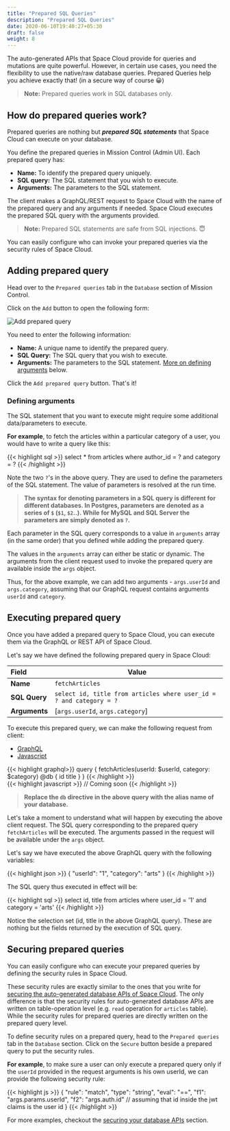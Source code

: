 ```yaml
---
title: "Prepared SQL Queries"
description: "Prepared SQL Queries"
date: 2020-06-10T19:40:27+05:30
draft: false
weight: 8
---
```


The auto-generated APIs that Space Cloud provide for queries and mutations are quite powerful. However, in certain use cases, you need the flexibility to use the native/raw database queries. Prepared Queries help you achieve exactly that! (in a secure way of course 😀) 

> **Note:** Prepared queries work in SQL databases only.

## How do prepared queries work?

Prepared queries are nothing but ***prepared SQL statements*** that Space Cloud can execute on your database.

You define the prepared queries in Mission Control (Admin UI). Each prepared query has:

- **Name:** To identify the prepared query uniquely.
- **SQL query:** The SQL statement that you wish to execute.
- **Arguments:** The parameters to the SQL statement.

The client makes a GraphQL/REST request to Space Cloud with the name of the prepared query and any arguments if needed. Space Cloud executes the prepared SQL query with the arguments provided.

> **Note:** Prepared SQL statements are safe from SQL injections. 😇

You can easily configure who can invoke your prepared queries via the security rules of Space Cloud.

## Adding prepared query

Head over to the `Prepared queries` tab in the `Database` section of Mission Control.

Click on the `Add` button to open the following form:

![Add prepared query](/images/screenshots/add-prepared-query.png)

You need to enter the following information:

- **Name:** A unique name to identify the prepared query.
- **SQL Query:** The SQL query that you wish to execute.
- **Arguments:** The parameters to the SQL statement. [More on defining arguments](/storage/database/prepared-queries#defining-arguments) below.

Click the `Add prepared query` button. That's it!

### Defining arguments

The SQL statement that you want to execute might require some additional data/parameters to execute.

**For example**, to fetch the articles within a particular category of a user, you would have to write a query like this:

{{< highlight sql >}}
select * from articles where author_id = ? and category = ?
{{< /highlight >}}

Note the two `?`'s in the above query. They are used to define the parameters of the SQL statement. The value of parameters is resolved at the run time.

> **The syntax for denoting parameters in a SQL query is different for different databases. In Postgres, parameters are denoted as a series of `$` (`$1`, `$2`..). While for MySQL and SQL Server the parameters are simply denoted as `?`.**

Each parameter in the SQL query corresponds to a value in `arguments` array (in the same order) that you defined while adding the prepared query.

The values in the `arguments` array can either be static or dynamic. The arguments from the client request used to invoke the prepared query are available inside the `args` object. 

Thus, for the above example, we can add two arguments - `args.userId` and `args.category`, assuming that our GraphQL request contains arguments `userId` and `category`.

## Executing prepared query

Once you have added a prepared query to Space Cloud, you can execute them via the GraphQL or REST API of Space Cloud.

Let's say we have defined the following prepared query in Space Cloud:

| Field         | Value                                                  |
|:--------------|--------------------------------------------------------|
| **Name**      | `fetchArticles`                                        |
| **SQL Query** | `select id, title from articles where user_id = ? and category = ?` |
| **Arguments** | [`args.userId`, `args.category`]                       |

To execute this prepared query, we can make the following request from client:

<div class="row tabs-wrapper">
  <div class="col s12" style="padding:0">
    <ul class="tabs">
      <li class="tab col s2"><a class="active" href="#prepared-query-graphql">GraphQL</a></li>
      <li class="tab col s2"><a href="#prepared-query-js">Javascript</a></li>
    </ul>
  </div>
  <div id="prepared-query-graphql" class="col s12" style="padding:0">
{{< highlight graphql>}}
query {
  fetchArticles(userId: $userId, category: $category) @db {
    id
    title
  }
}
{{< /highlight >}}   
  </div>
  <div id="prepared-query-js" class="col s12" style="padding:0">
{{< highlight javascript >}}
// Coming soon
{{< /highlight >}}  
  </div>
</div>

> **Replace the `db` directive in the above query with the alias name of your database.**

Let's take a moment to understand what will happen by executing the above client request. The SQL query corresponding to the prepared query `fetchArticles` will be executed. The arguments passed in the request will be available under the `args` object. 

Let's say we have executed the above GraphQL query with the following variables:

{{< highlight json >}}
{
  "userId": "1",
  "category": "arts"
}
{{< /highlight >}}

The SQL query thus executed in effect will be:

{{< highlight sql >}}
select id, title from articles where user_id = '1' and category = 'arts'
{{< /highlight >}}

Notice the selection set (id, title in the above GraphQL query). These are nothing but the fields returned by the execution of SQL query.

## Securing prepared queries

You can easily configure who can execute your prepared queries by defining the security rules in Space Cloud. 

These security rules are exactly similar to the ones that you write for [securing the auto-generated database APIs of Space Cloud](/storage/database/securing-apis). The only difference is that the security rules for auto-generated database APIs are written on table-operation level (e.g. `read` operation for `articles` table). While the security rules for prepared queries are directly written on the prepared query level.

To define security rules on a prepared query, head to the `Prepared queries` tab in the `Database` section. Click on the `Secure` button beside a prepared query to put the security rules.

**For example**, to make sure a user can only execute a prepared query only if the `userId` provided in the request arguments is his own userId, we can provide the following security rule:

{{< highlight js >}}
{
  "rule": "match",
  "type": "string",
  "eval": "==",
  "f1": "args.params.userId",
  "f2": "args.auth.id" // assuming that id inside the jwt claims is the user id 
}
{{< /highlight >}}

For more examples, checkout the [securing your database APIs](/storage/database/securing-apis) section.